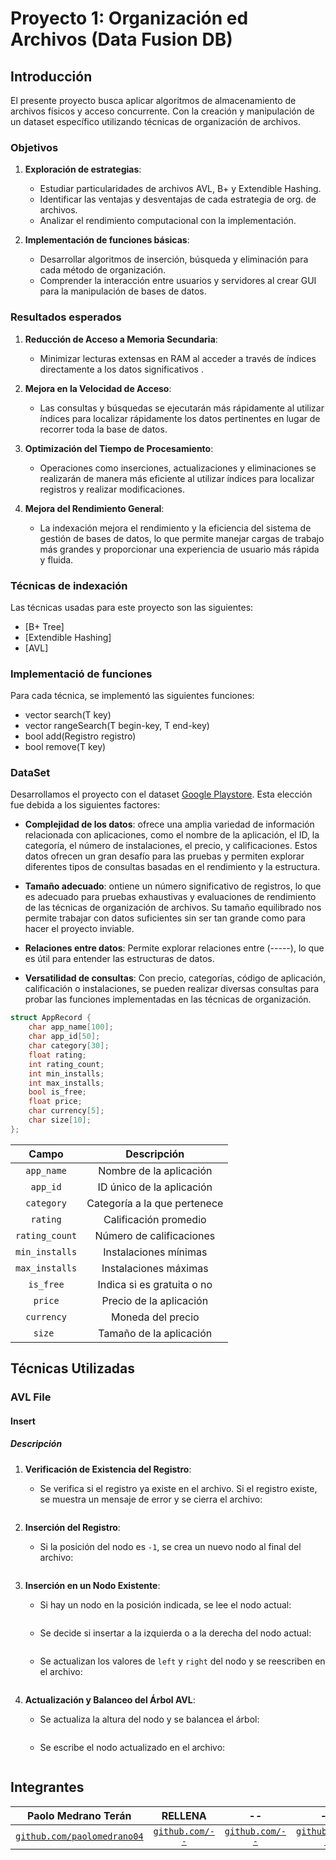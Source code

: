 # Proyecto 1: Organización ed Archivos (Data Fusion DB)

## Introducción

El presente proyecto busca aplicar algoritmos de almacenamiento de archivos físicos y acceso concurrente.
Con la creación y manipulación de un dataset específico utilizando técnicas de organización de archivos.

### Objetivos
1. **Exploración de estrategias**:
    - Estudiar particularidades de archivos AVL, B+ y Extendible Hashing.
    - Identificar las ventajas y desventajas de cada estrategia de org. de archivos.
    - Analizar el rendimiento computacional con la implementación.

2. **Implementación de funciones básicas**:
    - Desarrollar algoritmos de inserción, búsqueda y eliminación para cada método de organización.
    - Comprender la interacción entre usuarios y servidores al crear GUI para la manipulación de bases de datos.

### Resultados esperados

1. **Reducción de Acceso a Memoria Secundaria**:
    - Minimizar lecturas extensas en RAM al acceder a través de índices directamente a los datos significativos  .

2. **Mejora en la Velocidad de Acceso**:
    - Las consultas y búsquedas se ejecutarán más rápidamente al utilizar índices para localizar rápidamente los datos pertinentes en lugar de recorrer toda la base de datos.

3. **Optimización del Tiempo de Procesamiento**:
    - Operaciones como inserciones, actualizaciones y eliminaciones se realizarán de manera más eficiente al utilizar índices para localizar registros y realizar modificaciones.

4. **Mejora del Rendimiento General**:
    - La indexación mejora el rendimiento y la eficiencia del sistema de gestión de bases de datos, lo que permite manejar cargas de trabajo más grandes y proporcionar una experiencia de usuario más rápida y fluida.

### Técnicas de indexación

Las técnicas usadas para este proyecto son las siguientes:

- [B+ Tree]
- [Extendible Hashing]
- [AVL]
### Implementació de funciones

Para cada técnica, se implementó las siguientes funciones:

- vector<Registro> search(T key)
- vector<Registro> rangeSearch(T begin-key, T end-key)
- bool add(Registro registro)
- bool remove(T key)

### DataSet
Desarrollamos el proyecto con el dataset [Google Playstore](https://www.kaggle.com/datasets/lava18/google-play-store-apps). Esta elección fue debida a los siguientes factores:

- **Complejidad de los datos**: ofrece una amplia variedad de información relacionada con aplicaciones, como el nombre de la aplicación, el ID, la categoría, el número de instalaciones, el precio, y calificaciones. Estos datos ofrecen un gran desafío para las pruebas y permiten explorar diferentes tipos de consultas basadas en el rendimiento y la estructura.

- **Tamaño adecuado**: ontiene un número significativo de registros, lo que es adecuado para pruebas exhaustivas y evaluaciones de rendimiento de las técnicas de organización de archivos. Su tamaño equilibrado nos permite trabajar con datos suficientes sin ser tan grande como para hacer el proyecto inviable.

- **Relaciones entre datos**: Permite explorar relaciones entre (-----), lo que es útil para entender las estructuras de datos.

- **Versatilidad de consultas**: Con precio, categorías, código de aplicación, calificación o instalaciones, se pueden realizar diversas consultas para probar las funciones implementadas en las técnicas de organización.

```c++
struct AppRecord {
    char app_name[100];
    char app_id[50];       
    char category[30];
    float rating;            
    int rating_count;       
    int min_installs;        
    int max_installs;        
    bool is_free;            
    float price;            
    char currency[5];       
    char size[10];           
};
```

|       Campo        |         Descripción          |
|:------------------:|:----------------------------:|
|   ```app_name```   |   Nombre de la aplicación    |
|    ```app_id```    |  ID único de la aplicación   |
|   ```category```   | Categoría a la que pertenece |
|    ```rating```    |    Calificación promedio     |
| ```rating_count``` |   Número de calificaciones   |
| ```min_installs``` |    Instalaciones mínimas     |
| ```max_installs``` |    Instalaciones máximas     |
|   ```is_free```    |  Indica si es gratuita o no  |
|    ```price```     |   Precio de la aplicación    |
|   ```currency```   |      Moneda del precio       |
|    ```size ```     |   Tamaño de la aplicación    |

## Técnicas Utilizadas
### AVL File
#### Insert
##### Descripción

1. **Verificación de Existencia del Registro**:
    - Se verifica si el registro ya existe en el archivo. Si el registro existe, se muestra un mensaje de error y se cierra el archivo:
      ```cpp
      ```

2. **Inserción del Registro**:
    - Si la posición del nodo es `-1`, se crea un nuevo nodo al final del archivo:
      ```cpp
      ```

3. **Inserción en un Nodo Existente**:
    - Si hay un nodo en la posición indicada, se lee el nodo actual:
      ```cpp
      ```
    - Se decide si insertar a la izquierda o a la derecha del nodo actual:
      ```cpp
      ```
    - Se actualizan los valores de `left` y `right` del nodo y se reescriben en el archivo:
      ```cpp
      ```

4. **Actualización y Balanceo del Árbol AVL**:
    - Se actualiza la altura del nodo y se balancea el árbol:
      ```cpp
      ```
    - Se escribe el nodo actualizado en el archivo:
      ```cpp

      ```



## Integrantes
|                                   **Paolo Medrano Terán**                                   |                             **RELLENA**                             |                               **--**                                |                               **--**                                |                               **--**                                |
|:-------------------------------------------------------------------------------------------:|:-------------------------------------------------------------------:|:-------------------------------------------------------------------:|:-------------------------------------------------------------------:|:-------------------------------------------------------------------:|
| <a href="https://github.com/paolomedrano04" target="_blank">`github.com/paolomedrano04`</a> | <a href="https://github.com/--" target="_blank">`github.com/--`</a> | <a href="https://github.com/--" target="_blank">`github.com/--`</a> | <a href="https://github.com/--" target="_blank">`github.com/--`</a> | <a href="https://github.com/--" target="_blank">`github.com/--`</a> |